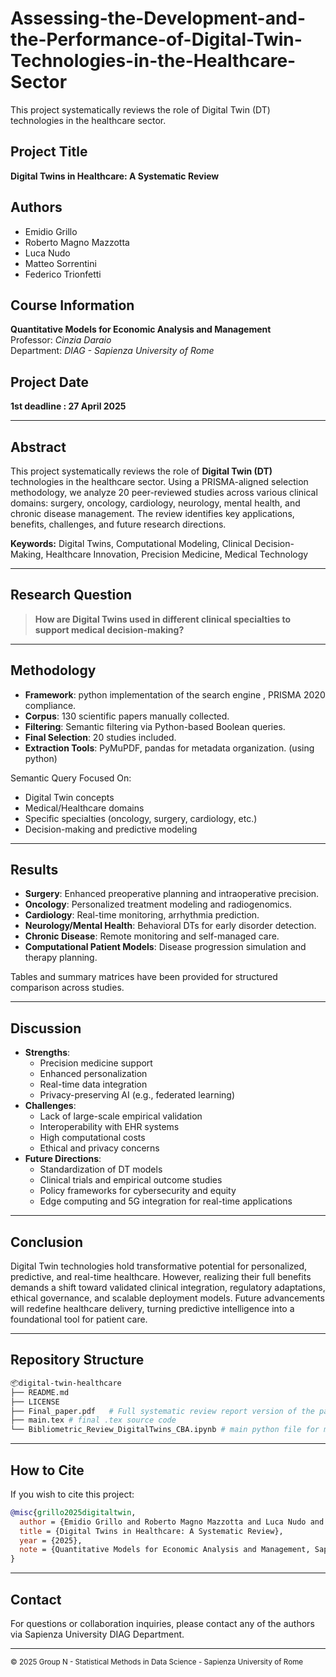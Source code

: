 # Assessing-the-Development-and-the-Performance-of-Digital-Twin-Technologies-in-the-Healthcare-Sector
This project systematically reviews the role of Digital Twin (DT) technologies in the healthcare sector. 

## Project Title
**Digital Twins in Healthcare: A Systematic Review**

## Authors
- Emidio Grillo
- Roberto Magno Mazzotta
- Luca Nudo
- Matteo Sorrentini
- Federico Trionfetti

## Course Information
**Quantitative Models for Economic Analysis and Management**  
Professor: *Cinzia Daraio*  
Department: *DIAG - Sapienza University of Rome*

## Project Date
**1st deadline : 27 April 2025**

---

## Abstract
This project systematically reviews the role of **Digital Twin (DT)** technologies in the healthcare sector. Using a PRISMA-aligned selection methodology, we analyze 20 peer-reviewed studies across various clinical domains: surgery, oncology, cardiology, neurology, mental health, and chronic disease management. The review identifies key applications, benefits, challenges, and future research directions.

**Keywords:** Digital Twins, Computational Modeling, Clinical Decision-Making, Healthcare Innovation, Precision Medicine, Medical Technology

---

## Research Question
> **How are Digital Twins used in different clinical specialties to support medical decision-making?**

---

## Methodology
- **Framework**: python implementation of the search engine , PRISMA 2020 compliance.
- **Corpus**: 130 scientific papers manually collected.
- **Filtering**: Semantic filtering via Python-based Boolean queries.
- **Final Selection**: 20 studies included.
- **Extraction Tools**: PyMuPDF, pandas for metadata organization. (using python) 

Semantic Query Focused On:
- Digital Twin concepts
- Medical/Healthcare domains
- Specific specialties (oncology, surgery, cardiology, etc.)
- Decision-making and predictive modeling

---

## Results
- **Surgery**: Enhanced preoperative planning and intraoperative precision.
- **Oncology**: Personalized treatment modeling and radiogenomics.
- **Cardiology**: Real-time monitoring, arrhythmia prediction.
- **Neurology/Mental Health**: Behavioral DTs for early disorder detection.
- **Chronic Disease**: Remote monitoring and self-managed care.
- **Computational Patient Models**: Disease progression simulation and therapy planning.

Tables and summary matrices have been provided for structured comparison across studies.

---

## Discussion
- **Strengths**:
  - Precision medicine support
  - Enhanced personalization
  - Real-time data integration
  - Privacy-preserving AI (e.g., federated learning)
- **Challenges**:
  - Lack of large-scale empirical validation
  - Interoperability with EHR systems
  - High computational costs
  - Ethical and privacy concerns
- **Future Directions**:
  - Standardization of DT models
  - Clinical trials and empirical outcome studies
  - Policy frameworks for cybersecurity and equity
  - Edge computing and 5G integration for real-time applications

---

## Conclusion
Digital Twin technologies hold transformative potential for personalized, predictive, and real-time healthcare. However, realizing their full benefits demands a shift toward validated clinical integration, regulatory adaptations, ethical governance, and scalable deployment models. Future advancements will redefine healthcare delivery, turning predictive intelligence into a foundational tool for patient care.

---

## Repository Structure
```bash
📦digital-twin-healthcare
├── README.md
├── LICENSE
├── Final_paper.pdf   # Full systematic review report version of the paper in pdf
├── main.tex # final .tex source code
└── Bibliometric_Review_DigitalTwins_CBA.ipynb # main python file for metodology     # jupiter notebok to implement the search engine in python for the parsing 
```



---

## How to Cite
If you wish to cite this project:
```bibtex
@misc{grillo2025digitaltwin,
  author = {Emidio Grillo and Roberto Magno Mazzotta and Luca Nudo and Matteo Sorrentini and Federico Trionfetti},
  title = {Digital Twins in Healthcare: A Systematic Review},
  year = {2025},
  note = {Quantitative Models for Economic Analysis and Management, Sapienza University of Rome}
}
```

---

## Contact
For questions or collaboration inquiries, please contact any of the authors via Sapienza University DIAG Department.

---

<small>© 2025 Group N - Statistical Methods in Data Science - Sapienza University of Rome</small>

